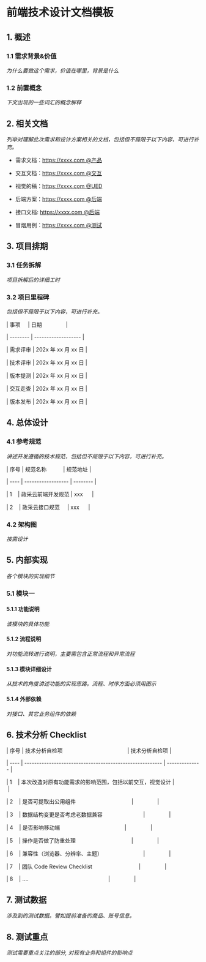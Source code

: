 # 前端技术设计文档模板

  

## 1. 概述

  

### 1.1 需求背景&价值

  

*为什么要做这个需求，价值在哪里，背景是什么*

  

### 1.2 前置概念

  

​*下文出现的一些词汇的概念解释*

  

## 2. 相关文档

  

*列举对理解此次需求和设计方案相关的文档，包括但不局限于以下内容，可进行补充。*

  

- 需求文档：https://xxxx.com @产品

- 交互文档：https://xxxx.com @交互

- 视觉的稿：https://xxxx.com @UED

- 后端方案：https://xxxx.com @后端

- 接口文档: https://xxxx.com @后端

- 冒烟用例：https://xxxx.com @测试

  

## 3. 项目排期

  

### 3.1 任务拆解

  

*项目拆解后的详细工时*

  

### 3.2 项目里程碑

  

*包括但不局限于以下内容，可进行补充。*

  

| 事项     | 日期                |

| -------- | ------------------- |

| 需求评审 | 202x 年 xx 月 xx 日 |

| 技术评审 | 202x 年 xx 月 xx 日 |

| 版本提测 | 202x 年 xx 月 xx 日 |

| 交互走查 | 202x 年 xx 月 xx 日 |

| 版本发布 | 202x 年 xx 月 xx 日 |

  

## 4. 总体设计

  

### 4.1 参考规范

  

*讲述开发遵循的技术规范，包括但不局限于以下内容，可进行补充。*

  

| 序号 | 规范名称           | 规范地址 |

| ---- | ------------------ | -------- |

| 1    | 政采云前端开发规范 | xxx      |

| 2    | 政采云接口规范     | xxx      |

  

### 4.2 架构图

  

*按需设计*

  

## 5. 内部实现

  

*各个模块的实现细节*

  

### 5.1 模块一

  

#### 5.1.1 功能说明

  

*该模块的具体功能*

  

#### 5.1.2 流程说明

  

*对功能流转进行说明，主要需包含正常流程和异常流程*

  

#### 5.1.3 模块详细设计

  

*从技术的角度讲述功能的实现思路。流程、时序方面必须用图示*

  

#### 5.1.4 外部依赖

  

*对接口、其它业务组件的依赖*

  

## 6. 技术分析 Checklist


| 序号 | 技术分析自检项                                           | 技术分析自检项 |

| ---- | -------------------------------------------------------- | -------------- |

| 1    | 本次改造对原有功能需求的影响范围，包括以前交互，视觉设计 |                |

| 2    | 是否可提取出公用组件                                     |                |

| 3    | 数据结构变更是否考虑老数据兼容                           |                |

| 4    | 是否影响移动端                                           |                |

| 5    | 操作是否做了防重处理                                     |                |

| 6    | 兼容性（浏览器、分辨率、主题）                           |                |

| 7    | 团队 Code Review Checklist                               |                |

| 8    | ....                                                     |                |

  

## 7. 测试数据

  

*涉及到的测试数据。譬如提前准备的商品、账号信息。*

  

## 8. 测试重点

  

*测试需要重点关注的部分, 对现有业务和组件的影响点*